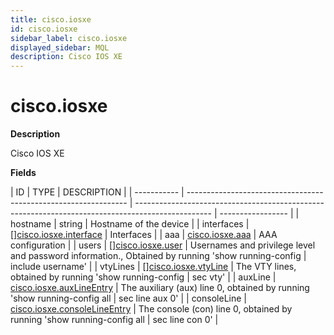 ```yaml
---
title: cisco.iosxe
id: cisco.iosxe
sidebar_label: cisco.iosxe
displayed_sidebar: MQL
description: Cisco IOS XE
---
```


# cisco.iosxe

**Description**

Cisco IOS XE

**Fields**

| ID          | TYPE                                                            | DESCRIPTION                                                                                       |
| ----------- | --------------------------------------------------------------- | ------------------------------------------------------------------------------------------------- | ----------------- |
| hostname    | string                                                          | Hostname of the device                                                                            |
| interfaces  | &#91;&#93;[cisco.iosxe.interface](cisco.iosxe.interface.md)     | Interfaces                                                                                        |
| aaa         | [cisco.iosxe.aaa](cisco.iosxe.aaa.md)                           | AAA configuration                                                                                 |
| users       | &#91;&#93;[cisco.iosxe.user](cisco.iosxe.user.md)               | Usernames and privilege level and password information., Obtained by running 'show running-config | include username' |
| vtyLines    | &#91;&#93;[cisco.iosxe.vtyLine](cisco.iosxe.vtyline.md)         | The VTY lines, obtained by running 'show running-config                                           | sec vty'          |
| auxLine     | [cisco.iosxe.auxLineEntry](cisco.iosxe.auxlineentry.md)         | The auxiliary (aux) line 0, obtained by running 'show running-config all                          | sec line aux 0'   |
| consoleLine | [cisco.iosxe.consoleLineEntry](cisco.iosxe.consolelineentry.md) | The console (con) line 0, obtained by running 'show running-config all                            | sec line con 0'   |
